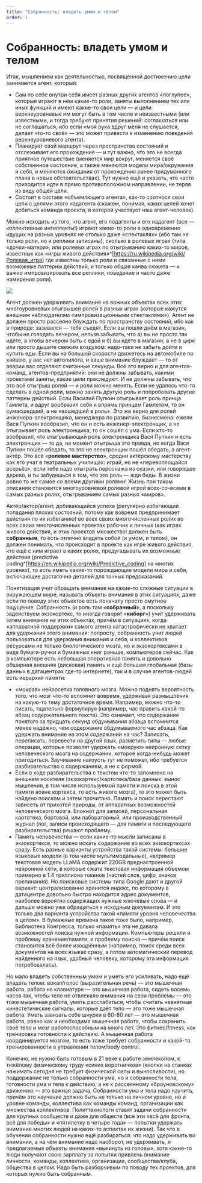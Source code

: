 ```yaml
---
title: "Собранность: владеть умом и телом"
order: 1
---
```


# Собранность: владеть умом и телом

Итак, мышлением как деятельностью, посвящённой достижению цели занимается агент, который:

* Сам по себе внутри себя имеет разных других агентов «поглупее», которые играют в нём какие-то роли, заняты выполнением тех или иных функций и имеют какие-то свои цели — и цели верхнеуровневые им могут быть в том числе и неизвестными (или известными, и тогда требуют принятия решений: соглашаться или не соглашаться, ибо если «моя рука вдруг меня не слушается, делает что-то своё» — это может привести к изменению поведения верхнеуровневого агента).
* Планирует свой маршрут через пространство состояний и отслеживает его прохождение — и тут важно, что это не всегда приятное путешествие (меняется мир вокруг, меняется своё собственное состояние, а также меняются модели мира/окружения и себя, и меняются ожидания от прохождения ранее придуманного плана в новых обстоятельствах). Тут нужно ещё и указать, что часто приходится идти в прямо противоположном направлении, не теряя из виду общей цели.
* Состоит в составе «объемлющего агента», как-то соотнося свои цели с целями этого надагента (скажем, понимая, каких целей хочет добиться команда проекта, в которой участвует наш агент-человек).

Можно исходить из того, что агент, его подагенты и его надагент (все — коллективные интеллекты!) играют какие-то роли в одновременно идущих на разных уровнях не столько даже «спектаклях» (ибо там не только роли, но и реплики записаны), сколько в ролевых играх (типа «дочки-матери», или ролевых играх по отыгрыванию каких-то миров, известных как «игры живого действия»^[<https://ru.wikipedia.org/wiki/Ролевая_игра>] где известны только роли и связанные с ними возможные паттерны действий, и только общая канва сюжета — и важно импровизировать все реплики, поведение и часто даже намерения роли).

![](/ru/intellect-stack/16.jpeg)

Агент должен удерживать внимание на важных объектах всех этих многоуровневых отыгрышей ролей в разных играх (которые кажутся внешним наблюдателям «импровизационными спектаклями»). Агент не должен просто рассеяно блуждать по пространству состояний, ибо как в природе: зазевался — тебя съедят. Если вы пошли днём в магазин, чтобы не голодать вечером, нельзя забывать, что а) вы не просто так идёте, а чтобы вечером быть с едой и б) вы идёте в магазин, а не в цирк или просто дышите свежим воздухом: надо-таки не забыть дойти и купить еды. Если вы на большой скорости движетесь на автомобиле по хайвею, у вас нет автопилота, и ваше внимание блуждает — то от аварии вас отделяют считанные секунды. Всё это верно и для агентов-команд, агентов-предприятий: они не должны забывать, какими проектами заняты, какие цели преследуют. И не должны забывать, что это всё отыгрыш ролей — и роли можно менять. Если не удалось что-то сделать в одной роли, можно занять другую роль и попробовать другие паттерны действий. Если Василий Пупкин отыгрывает роль принца Гамлета, и вдруг вообразил себя и впрямь принцем Гамлетом, то он сумасшедший, а не «вошедший в роль». Это же верно для ролей инженера-электронщика, менеджера по развитию, бизнесмена: ежели Вася Пупкин вообразил, что он и есть инженер-электронщик, а не отыгрывает роль электронщика, то он сошёл с ума. Если кто-то вообразил, что отыгрывающий роль электронщика Вася Пупкин и есть электронщик — то да, на момент отыгрыша это правда, но когда Вася Пупкин пошёл обедать, то это не электронщик пошёл обедать, а агент-актёр. Это всё «**ролевое мастерство**», сродни актёрскому мастерству как его учат в театральных училищах: играй, но не «перевоплощайся всерьёз», если тебе надо отыграть персонажа из сказки, или говорящее дерево, и ты забудешься в том, что это роль — жди беды. В жизни ровно то же самое со всеми другими ролями! Жизнь при таком описании становится многоуровневой ролевой игрой всех-со-всеми в самых разных ролях, отыгрыванием самых разных «миров».

Актёр/актор/агент, добивающийся успеха (регулярно избегающий попадания плохих состояний, потому как вовремя предпринимает действия по их избеганию) во всех своих многочисленных ролях во всех своих многочисленных проектах рабочих и личных (как играх живого действия, и этих проектов множество! должен быть **собранным**, то есть отлично владеть собой (и умом, и телом), он должен понимать, что происходит в проекте как игре живого действия, кто ещё с ним играет в каких ролях, предугадывать их возможные действия (predictive coding^[<https://en.wikipedia.org/wiki/Predictive_coding>] на многих уровнях), то есть иметь какие-то порождающие модели мира и себя, включающие достаточно деталей для точных предсказаний.

Понятизация учит обращать внимание на какие-то сложные ситуации в окружающем мире, называть объекты внимания в этих ситуациях, даже если по поводу этих объектов есть поначалу просто смутное ощущение. Собранность (и роль там «**собранный**», а поскольку задействуем экзокортекс, то иногда говорят «**киборг**») учит удерживать затем внимание на этих объектах, причём в ситуациях, когда «аппаратной поддержки» самого агента катастрофически не хватает для удержания этого внимания: попросту, собранность учит людей пользоваться для удержания внимания и себя, и коллективов ресурсами не только биологического мозга, но и экзокортексами в виде бумаги-ручки и бумажных книг раньше, компьютеров сейчас. Как в компьютере есть небольшая оперативная память и довольно обширная внешняя (дисковая) память и ещё большая глобальная (базы данных в датацентрах где-то интернете), так и в случае агентов-людей есть иерархия памяти:

* «мокрая» нейросетка головного мозга. Можно поднять вероятность того, что мозг что-то вспомнит вовремя, удерживая размышления на какую-то тему достаточное время. Например, можно что-то писать, тщательно формулируя (например, час править какой-то абзац содержательного текста). Это означает, что содержание понятого за тридцать секунд обдумывания абзаца вспомнится менее надёжно, чем содержание обдумываемого час абзаца. Как удержать внимание на этом содержании на час? Записать, переписать, перевести на другой язык, разметить типы — любые операции, которые позволят удержать «мокрую» нейронную сетку человеческого мозга на содержании, которое когда-нибудь может пригодиться. Заучивание наизусть тут не поможет, ибо требуется разбирательство с содержанием, а не с формой.
* Если в ходе разбирательства с текстом что-то запомнено на внешнем носителе (экзокортекс/картотека/база данных: вынос мышления, в том числе используемой памяти и поиска в этой памяти вовне кортекса, то есть живого мозга), то это может быть найдено поиском и затем прочитано. Память и поиск перестают зависеть от прихотей природы, от аппаратных возможностей человеческого мозга. Блокнот для записей, персональная картотека, бортовой, или лабораторный, или производственный журнал (лог, записи происходящего — для памяти и последующего разбирательства) решают проблему.
* Память человечества — если какие-то мысли записаны в экзокортексе, то можно искать содержание во всех экзокортексах сразу. Есть разные варианты устройства такой системы: большие языковые модели (в том числе мультимодальные), например текстовая модель LLaMA содержит 220GB преднастроенной нейронной сети, в которые сжата текстовая информация объемом примерно в 1.4 триллиона токенов (частей слов, цифр, знаков препинания). Но поисковые системы типа Google дают и другой вариант: централизованно хранится индекс, по которому в датацентре довольно быстро находится адрес документов, наиболее вероятно содержащих нужные ключевые слова — и дальше можно уже обращаться к исходным документам. И это только два варианта устройства такой «памяти уровня человечества в целом». В бумажные времена такое тоже было, например, Библиотека Конгресса, только «память» эта не давала возможностей поиска нужной информации. Компьютеры решили и проблему хранения/памяти, и проблему поиска — причём поиск становится всё более изощрённым (например, поиск среди всех документов на всех языках сразу, а потом автоматический перевод найденного на язык, удобный человеку, которому эта информация потребовалась).

Но мало владеть собственным умом и уметь его усиливать, надо ещё владеть телом: вокал/голос (выразительная речь) — это мышечная работа, работа на клавиатуре — это мышечная работа, сидеть восемь часов так, чтобы тело не отвлекало внимания на свои проблемы — это тоже мышечная работа, уметь расслабиться, чтобы считать невнятные кинестетические сигналы, которые даёт тело — это тоже мышечная работа. Уметь завязать себе шнурки в 60-80 лет — это мышечная работа, равно как и необходима мышечная работа, чтобы сохранить своё тело и мозг работоспособным на много лет. Это фитнес/fitness, как тренировка готовности к действию. А мышечная работа координируется мозгом, то есть тоже требует собранности и какой-то тренированности в управлении телом/body control.

Конечно, не нужно быть готовым в 21 веке к работе землекопом, к тяжёлому физическому труду «синих воротничков» (кнопки на станках нажимать сегодня не требует физической силы и выносливости), но поддержание не только собранности ума, но и собранности тела, готовности ума и тела к действию, а не к рассеянному «броуновскому» движению — это важная задача. Собранности ума и тела надо научить, причём это научение должно быть не только на личном уровне, но и уровне команды, коллектива как команды команд, организации как множества коллективов. Политтехнологи ставят задачи собранности для крупных сообществ и даже для обществ (все эти «всё для фронта, всё для победы» и «пятилетку в четыре года» — попытки удержать внимание многих людей на каких-то аспектах их жизни). Так что в обучении собранности нужно ещё разбираться: что надо удерживать во внимании, а на чём внимание надо наоборот, не удерживать, и предлагаемые объекты внимания «выкинуть из головы», хотя какие-то люди получают свою зарплату за попытки привлечь внимание личности, команды, коллектива, организации, сообщества/клуба, общества в целом. Надо быть разборчивым по поводу тех проектов, для которых нужно быть собранным.